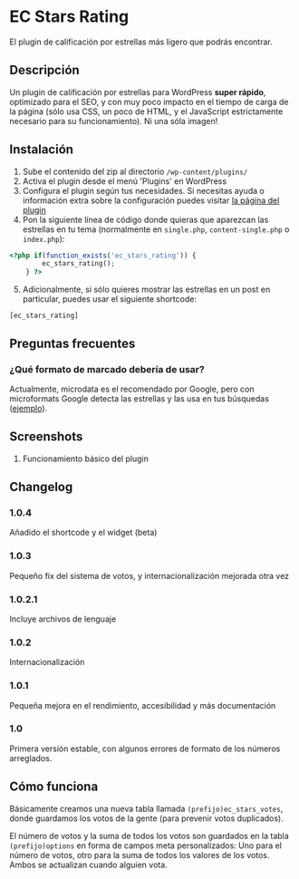 # EC Stars Rating #

El plugin de calificación por estrellas más ligero que podrás encontrar.

## Descripción ##

Un plugin de calificación por estrellas para WordPress **super rápido**, optimizado para el SEO, y con muy poco impacto en el tiempo de carga de la página (sólo usa CSS, un poco de HTML, y el JavaScript estrictamente necesario para su funcionamiento). Ni una sóla imagen!

## Instalación ##

1. Sube el contenido del zip al directorio `/wp-content/plugins/`
2. Activa el plugin desde el menú 'Plugins' en WordPress
3. Configura el plugin según tus necesidades. Si necesitas ayuda o información extra sobre la configuración puedes visitar [la página del plugin](http://emiliocobos.net/ec-stars-rating-wordpress-plugin/)
4. Pon la siguiente línea de código donde quieras que aparezcan las estrellas en tu tema (normalmente en `single.php`, `content-single.php` o `index.php`):

```php
<?php if(function_exists('ec_stars_rating')) {
		ec_stars_rating();
	} ?>
```

5. Adicionalmente, si sólo quieres mostrar las estrellas en un post en particular, puedes usar el siguiente shortcode:

```
[ec_stars_rating]
```

## Preguntas frecuentes ##

### ¿Qué formato de marcado debería de usar? ###

Actualmente, microdata es el recomendado por Google, pero con microformats Google detecta las estrellas y las usa en tus búsquedas ([ejemplo](https://www.google.com/search?q=site:emiliocobos.net+ec+stars+rating)).

## Screenshots ##

1. Funcionamiento básico del plugin

## Changelog ##

### 1.0.4 ###
Añadido el shortcode y el widget (beta)

### 1.0.3  ###
Pequeño fix del sistema de votos, y internacionalización mejorada otra vez

### 1.0.2.1 ###
Incluye archivos de lenguaje

### 1.0.2 ###
Internacionalización

### 1.0.1 ###
Pequeña mejora en el rendimiento, accesibilidad y más documentación

### 1.0 ###
Primera versión estable, con algunos errores de formato de los números arreglados.

## Cómo funciona ##

Básicamente creamos una nueva tabla llamada `(prefijo)ec_stars_votes`, donde guardamos los votos de la gente (para prevenir votos duplicados).

El número de votos y la suma de todos los votos son guardados en la tabla `(prefijo)options` en forma de campos meta personalizados: Uno para el número de votos, otro para la suma de todos los valores de los votos. Ambos se actualizan cuando alguien vota.